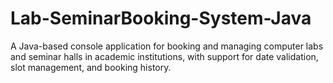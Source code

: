 # Lab-SeminarBooking-System-Java
A Java-based console application for booking and managing computer labs and seminar halls in academic institutions, with support for date validation, slot management, and booking history.
